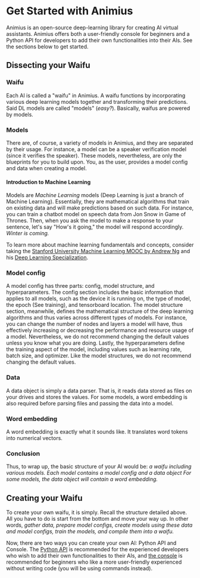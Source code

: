# Get Started with Animius

Animius is an open-source deep-learning library for creating AI virtual assistants. Animius offers both a user-friendly console for beginners and a Python API for developers to add their own functionalities into their AIs. See the sections below to get started.

## Dissecting your Waifu

### Waifu

Each AI is called a "waifu" in Animius. A waifu functions by incorporating various deep learning models together and transforming their predictions. Said DL models are called "models" (*easy?*). Basically, waifus are powered by models.

### Models

There are, of course, a variety of models in Animius, and they are separated by their usage. For instance, a model can be a speaker verification model (since it verifies the speaker). These models, nevertheless, are only the blueprints for you to build upon. You, as the user, provides a model config and data when creating a model.

#### Introduction to Machine Learning

Models are *Machine Learning* models (Deep Learning is just a branch of Machine Learning). Essentially, they are mathematical algorithms that train on existing data and will make predictions based on such data. For instance, you can train a chatbot model on speech data from Jon Snow in Game of Thrones. Then, when you ask the model to make a response to your sentence, let's say "How's it going," the model will respond accordingly. *Winter is coming.*

To learn more about machine learning fundamentals and concepts, consider taking the [Stanford University Machine Learning MOOC by Andrew Ng](https://www.coursera.org/learn/machine-learning) and his [Deep Learning Specialization](https://www.coursera.org/specializations/deep-learning).

### Model config

A model config has three parts: config, model structure, and hyperparameters. The config section includes the basic information that applies to all models, such as the device it is running on, the type of model, the epoch (See training), and tensorboard location.
The model structure section, meanwhile, defines the mathematical structure of the deep learning algorithms and thus varies across different types of models. For instance, you can change the number of nodes and layers a model will have, thus effectively increasing or decreasing the performance and resource usage of a model. Nevertheless, we do not recommend changing the default values unless you know what you are doing.
Lastly, the hyperparameters define the training aspect of the model, including values such as learning rate, batch size, and optimizer. Like the model structures, we do not recommend changing the default values.

### Data

A data object is simply a data parser. That is, it reads data stored as files on your drives and stores the values. For some models, a word embedding is also required before parsing files and passing the data into a model.

### Word embedding

A word embedding is exactly what it sounds like. It translates word tokens into numerical vectors.

### Conclusion

Thus, to wrap up, the basic structure of your AI would be: *a waifu including various models. Each model contains a model config and a data object For some models, the data object will contain a word embedding.*

## Creating your Waifu

To create your own waifu, it is simply. Recall the structure detailed above. All you have to do is start from the bottom and move your way up. In other words, *gather data, prepare model configs, create models using these data and model configs, train the models, and compile them into a waifu.*

Now, there are two ways you can create your own AI: Python API and Console. The [Python API](python.md) is recommended for the experienced developers who wish to add their own functionalities to their AIs, and [the console](commands.md) is recommended for beginners who like a more user-friendly experienced without writing code (you will be using commands instead).